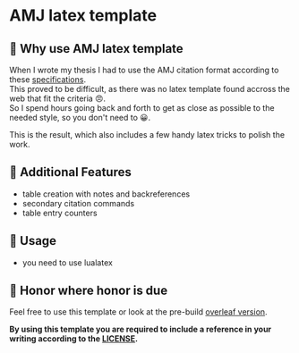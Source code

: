# AMJ latex template

## 🧐 Why use AMJ latex template
When I wrote my thesis I had to use the AMJ citation format according to these [specifications](https://aom.org/docs/default-source/publishing-with-aom/aom_journal_style_guidea3b84b773e3649569a17a05e14cc6eaf.pdf?sfvrsn=f94177b2_2). <br>
This proved to be difficult, as there was no latex template found accross the web that fit the criteria 😠. <br>
So I spend hours going back and forth to get as close as possible to the needed style, so you don't need to 😀.

This is the result, which also includes a few handy latex tricks to polish the work.

## 🤩 Additional Features
- table creation with notes and backreferences
- secondary citation commands
- table entry counters

## 🤞 Usage
- you need to use lualatex

## 🌿 Honor where honor is due 

Feel free to use this template or look at the pre-build [overleaf version](https://www.overleaf.com/read/vbpjdtcqpwyn).

**By using this template you are required to include a reference in your writing according to the [LICENSE](https://creativecommons.org/licenses/by-sa/4.0).**